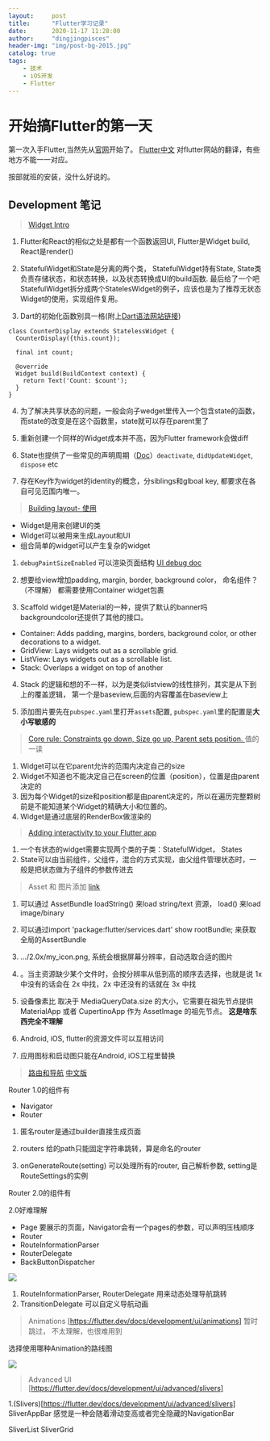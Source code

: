 ```yaml
---
layout:     post
title:      "Flutter学习记录"
date:       2020-11-17 11:28:00
author:     "dingjingpisces"
header-img: "img/post-bg-2015.jpg"
catalog: true
tags:
    - 技术
    - iOS开发
	- Flutter
---
```



# 开始搞Flutter的第一天

第一次入手Flutter,当然先从[官网](https://flutter.dev/docs/get-started/install)开始了。
[Flutter中文](https://flutterchina.club/flutter-for-ios/) 对flutter网站的翻译，有些地方不能一一对应。

按部就班的安装，没什么好说的。

## Development 笔记

> [Widget Intro ](https://flutter.dev/docs/development/ui/widgets-intro)

1. Flutter和React的相似之处是都有一个函数返回UI, Flutter是Widget build, React是render()

2. StatefulWidget和State是分离的两个类， StatefulWidget持有State, State类负责存储状态，和状态转换，以及状态转换成UI的build函数. 最后给了一个吧StatefulWidget拆分成两个StatelesWidget的例子，应该也是为了推荐无状态Widget的使用，实现组件复用。

3. Dart的初始化函数别具一格(附上[Dart语法网站链接](http://www.geekjc.com/ebook/detail/5bbdc2b33f74c812e3ac9a18/1546846473973))

```
class CounterDisplay extends StatelessWidget {
  CounterDisplay({this.count});

  final int count;

  @override
  Widget build(BuildContext context) {
    return Text('Count: $count');
  }
}

```

4. 为了解决共享状态的问题，一般会向子wedget里传入一个包含state的函数，而state的改变是在这个函数里，state就可以存在parent里了

5. 重新创建一个同样的Widget成本并不高，因为Flutter framework会做diff

6. State也提供了一些常见的声明周期（[Doc](https://api.flutter.dev/flutter/widgets/State-class.html)）`deactivate`, `didUpdateWidget`, `dispose` etc

7. 存在Key作为widget的identity的概念，分siblings和glboal key, 都要求在各自可见范围内唯一。


> [Building layout- 使用](https://flutter.dev/docs/development/ui/layout)

- Widget是用来创建UI的类
- Widget可以被用来生成Layout和UI
- 组合简单的widget可以产生复杂的widget

1. `debugPaintSizeEnabled` 可以渲染页面结构 [UI debug doc](https://flutter.dev/docs/development/tools/devtools/inspector#debugging-layout-issues-visually)

2. 想要给view增加padding, margin, border, background color， 命名组件？（不理解） 都需要使用Container widget包裹

3. Scaffold widget是Material的一种，提供了默认的banner吗backgroundcolor还提供了其他的接口。

- Container: Adds padding, margins, borders, background color, or other decorations to a widget.
- GridView: Lays widgets out as a scrollable grid.
- ListView: Lays widgets out as a scrollable list.
- Stack: Overlaps a widget on top of another

4.  Stack 的逻辑和想的不一样，以为是类似listview的线性排列，其实是从下到上的覆盖逻辑， 第一个是baseview,后面的内容覆盖在baseview上

5. 添加图片要先在`pubspec.yaml`里打开`assets`配置, `pubspec.yaml`里的配置是**大小写敏感的**

> [Core rule: Constraints go down,  Size go up, Parent sets position. ](https://flutter.dev/docs/development/ui/layout/constraints) 值的一读

1. Widget可以在它parent允许的范围内决定自己的size
2. Widget不知道也不能决定自己在screen的位置（position），位置是由parent决定的
3. 因为每个Widget的size和position都是由parent决定的，所以在遍历完整颗树前是不能知道某个Widget的精确大小和位置的。
4. Widget是通过底层的RenderBox做渲染的

> [Adding interactivity to your Flutter app](https://flutter.dev/docs/development/ui/interactive)

1. 一个有状态的widget需要实现两个类的子类：StatefulWidget， States
2. State可以由当前组件，父组件，混合的方式实现，由父组件管理状态时，一般是把状态做为子组件的参数传进去

> Asset 和 图片添加 [link](https://flutter.dev/docs/development/ui/assets-and-images)

1. 可以通过  AssetBundle  loadString() 来load string/text 资源， load() 来load image/binary

2. 可以通过import 'package:flutter/services.dart' show rootBundle; 来获取全局的AssertBundle

3. .../2.0x/my_icon.png, 系统会根据屏幕分辨率，自动选取合适的图片

4. 。当主资源缺少某个文件时，会按分辨率从低到高的顺序去选择，也就是说 1x 中没有的话会在 2x 中找，2x 中还没有的话就在 3x 中找

5. 设备像素比 取决于 MediaQueryData.size 的大小，它需要在祖先节点提供 MaterialApp 或者 CupertinoApp 作为 AssetImage 的祖先节点。 **这是啥东西完全不理解**

6. Android, iOS, flutter的资源文件可以互相访问

7. 应用图标和启动图只能在Android, iOS工程里替换

> [路由和导航](https://medium.com/flutter/learning-flutters-new-navigation-and-routing-system-7c9068155ade) [中文版](https://blog.csdn.net/u013491829/article/details/109330086)

Router 1.0的组件有 

- Navigator
- Router

1. 匿名router是通过builder直接生成页面

2. routers 给的path只能固定字符串跳转，算是命名的router

3. onGenerateRoute(setting) 可以处理所有的router, 自己解析参数, setting是RouteSettings的实例

Router 2.0的组件有

2.0好难理解
- Page 要展示的页面，Navigator会有一个pages的参数，可以声明压栈顺序
- Router
- RouteInformationParser
- RouterDelegate
- BackButtonDispatcher


<img src="https://miro.medium.com/max/1400/1*hNt4Bc8FZBp_Gqh7iED3FA.png">

1. RouteInformationParser, RouterDelegate 用来动态处理导航跳转
2. TransitionDelegate 可以自定义导航动画


> Animations [https://flutter.dev/docs/development/ui/animations]
暂时跳过， 不太理解，也很难用到

选择使用哪种Animation的路线图

<img src="https://flutter.dev/assets/ui/animations/animation-decision-tree-cf57f0d6c1b6fd8e7ea512bd659c2f97a2f142f1137e89d1f67a5fbc1be9f2c3.png">

> Advanced UI [https://flutter.dev/docs/development/ui/advanced/slivers]

1.(Slivers)[https://flutter.dev/docs/development/ui/advanced/slivers]
SliverAppBar 感觉是一种会随着滑动变高或者完全隐藏的NavigationBar

SliverList
SliverGrid

